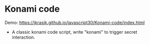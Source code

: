 # Konami code

Demo: https://jkrasik.github.io/javascript30/Konami-code/index.html

- A classic konami code script, write "konami" to trigger secret interaction.

